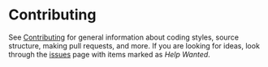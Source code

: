 # Contributing

See [Contributing](https://github.com/dotnet/coreclr/blob/master/Documentation/project-docs/contributing.md) for general information about coding styles, source structure, making pull requests, and more.
If you are looking for ideas, look through the [issues](https://github.com/dotnet/dotnet-template-samples/issues) page with items marked as *Help Wanted*.
